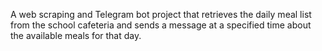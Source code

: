 A web scraping and Telegram bot project that retrieves the daily meal list from the school cafeteria and sends a message at a specified time about the available meals for that day.
